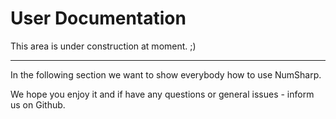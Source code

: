 # User Documentation

This area is under construction at moment. ;)

----

In the following section we want to show everybody how to use NumSharp. 

We hope you enjoy it and if have any questions or general issues - inform us on Github. 

